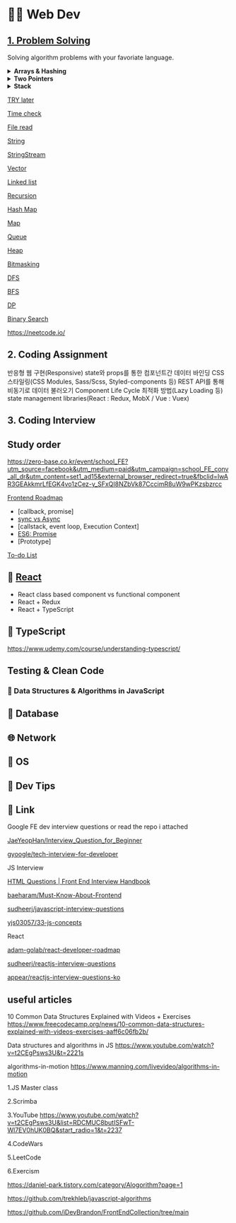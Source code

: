 # 👨‍💻 Web Dev

## [1. Problem Solving](https://neetcode.io/roadmap)

Solving algorithm problems with your favoriate language.

<details>
<summary><strong>Arrays & Hashing</strong></summary>

[Search Insert Position](https://github.com/cheatsheet1999/FrontEndCollection/issues/26)

</details>

<details>
<summary><strong>Two Pointers</strong></summary>

[Valid Palindrome](https://leetcode.com/problems/valid-palindrome/)

</details>

<details>
<summary><strong>Stack</strong></summary>

[Valid Palindrome](https://leetcode.com/problems/valid-palindrome/)

</details>

[TRY later](/try-later)

[Time check](/time-check)

[File read](/file-read)

[String](/string)

[StringStream](/stringstream)

[Vector](/vector)

[Linked list](/linked-list)

[Recursion](/recursion)

[Hash Map](/hash-map)

[Map](/map)

[Queue](/queue)

[Heap](/heap)

[Bitmasking](/bitmasking)

[DFS](/dfs)

[BFS](/bfs)

[DP](/dp)

[Binary Search](/binary-search)

<https://neetcode.io/>

## 2. Coding Assignment

반응형 웹 구현(Responsive)
state와 props를 통한 컴포넌트간 데이터 바인딩
CSS 스타일링(CSS Modules, Sass/Scss, Styled-components 등)
REST API를 통해 비동기로 데이터 불러오기
Component Life Cycle
최적화 방법(Lazy Loading 등)
state management libraries(React : Redux, MobX / Vue : Vuex)

## 3. Coding Interview

## Study order

<https://zero-base.co.kr/event/school_FE?utm_source=facebook&utm_medium=paid&utm_campaign=school_FE_conv_all_dr&utm_content=set1_ad15&external_browser_redirect=true&fbclid=IwAR3GEAkkmrLfEGK4vo1zCez-y_SFxQI8NZbVk87CccimR8uW9wPKzsbzrcc>

[Frontend Roadmap](https://roadmap.sh/frontend)

- [callback, promise]
- [sync vs Async](./docs/Javascript/AsynchronousProcessing.md)
- [callstack, event loop, Execution Context]
- [ES6: Promise](./docs/Javascript/Promise.md)
- [Prototype]

[To-do List](https://www.youtube.com/playlist?list=PLkqwj9vc20pUitqvZrLPk-hTNv63EJqwg)

## 📘 [React](https://github.com/iDevBrandon/web-dev/tree/main/stack/React)

- React class based component vs functional component
- React + Redux
- React + TypeScript

## 🧩 TypeScript

<https://www.udemy.com/course/understanding-typescript/>

## Testing & Clean Code

### 📔 Data Structures & Algorithms in JavaScript

## 📓 Database

## 🌐 Network

## 🤖 OS

## 💯 Dev Tips

## 🔗 Link

Google FE dev interview questions or read the repo i attached

[JaeYeopHan/Interview_Question_for_Beginner](https://github.com/JaeYeopHan/Interview_Question_for_Beginner)

[gyoogle/tech-interview-for-developer](https://github.com/gyoogle/tech-interview-for-developer)

JS Interview

[HTML Questions | Front End Interview Handbook](https://yangshun.github.io/front-end-interview-handbook/en/html-questions)

[baeharam/Must-Know-About-Frontend](https://github.com/baeharam/Must-Know-About-Frontend)

[sudheerj/javascript-interview-questions](https://github.com/sudheerj/javascript-interview-questions)

[yjs03057/33-js-concepts](https://github.com/yjs03057/33-js-concepts)

React

[adam-golab/react-developer-roadmap](https://github.com/adam-golab/react-developer-roadmap)

[sudheerj/reactjs-interview-questions](https://github.com/sudheerj/reactjs-interview-questions)

[appear/reactjs-interview-questions-ko](https://github.com/appear/reactjs-interview-questions-ko)

## useful articles

10 Common Data Structures Explained with Videos + Exercises
<https://www.freecodecamp.org/news/10-common-data-structures-explained-with-videos-exercises-aaff6c06fb2b/>

Data structures and algorithms in JS
<https://www.youtube.com/watch?v=t2CEgPsws3U&t=2221s>

algorithms-in-motion
<https://www.manning.com/livevideo/algorithms-in-motion>

1.JS Master class

2.Scrimba

3.YouTube
<https://www.youtube.com/watch?v=t2CEgPsws3U&list=RDCMUC8butISFwT-Wl7EV0hUK0BQ&start_radio=1&t=2237>

4.CodeWars

5.LeetCode

6.Exercism

<https://daniel-park.tistory.com/category/Alogorithm?page=1>

<https://github.com/trekhleb/javascript-algorithms>

<https://github.com/iDevBrandon/FrontEndCollection/tree/main>
